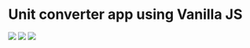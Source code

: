 # Unit converter app using Vanilla JS
![](https://imgur.com/kI5YgZs.png)
![](https://imgur.com/kI5YgZs.png)
![](https://i.imgur.com/kI5YgZs.png)
